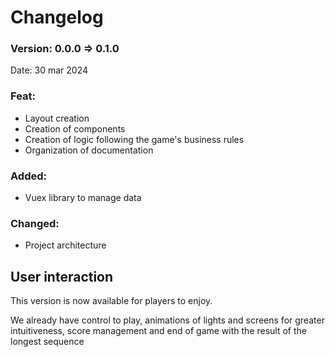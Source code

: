 # Changelog

### Version: 0.0.0 => 0.1.0

Date: 30 mar 2024

### Feat:

- Layout creation
- Creation of components
- Creation of logic following the game's business rules
- Organization of documentation

### Added:

- Vuex library to manage data

### Changed:

- Project architecture

## User interaction

This version is now available for players to enjoy.

We already have control to play, animations of lights and screens for greater intuitiveness, score management and end of game with the result of the longest sequence

